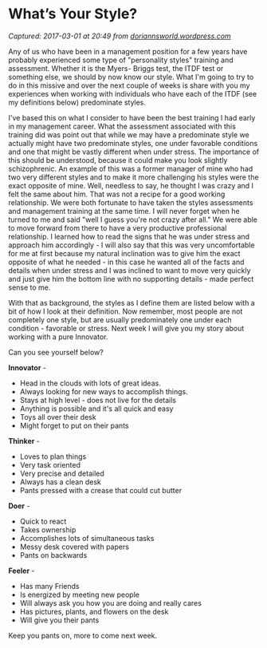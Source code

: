 # What’s Your Style?

_Captured: 2017-03-01 at 20:49 from [doriannsworld.wordpress.com](https://doriannsworld.wordpress.com/2012/02/10/whats-your-style/)_

Any of us who have been in a management position for a few years have probably experienced some type of "personality styles" training and assessment. Whether it is the Myers- Briggs test, the ITDF test or something else, we should by now know our style. What I'm going to try to do in this missive and over the next couple of weeks is share with you my experiences when working with individuals who have each of the ITDF (see my definitions below) predominate styles.

I've based this on what I consider to have been the best training I had early in my management career. What the assessment associated with this training did was point out that while we may have a predominate style we actually might have two predominate styles, one under favorable conditions and one that might be vastly different when under stress. The importance of this should be understood, because it could make you look slightly schizophrenic. An example of this was a former manager of mine who had two very different styles and to make it more challenging his styles were the exact opposite of mine. Well, needless to say, he thought I was crazy and I felt the same about him. That was not a recipe for a good working relationship. We were both fortunate to have taken the styles assessments and management training at the same time. I will never forget when he turned to me and said "well I guess you're not crazy after all." We were able to move forward from there to have a very productive professional relationship. I learned how to read the signs that he was under stress and approach him accordingly - I will also say that this was very uncomfortable for me at first because my natural inclination was to give him the exact opposite of what he needed - in this case he wanted all of the facts and details when under stress and I was inclined to want to move very quickly and just give him the bottom line with no supporting details - made perfect sense to me.

With that as background, the styles as I define them are listed below with a bit of how I look at their definition. Now remember, most people are not completely one style, but are usually predominately one under each condition - favorable or stress. Next week I will give you my story about working with a pure Innovator.

Can you see yourself below?

**Innovator** -

  * Head in the clouds with lots of great ideas.
  * Always looking for new ways to accomplish things.
  * Stays at high level - does not live for the details
  * Anything is possible and it's all quick and easy
  * Toys all over their desk
  * Might forget to put on their pants

**Thinker** -

  * Loves to plan things
  * Very task oriented
  * Very precise and detailed
  * Always has a clean desk
  * Pants pressed with a crease that could cut butter

**Doer** -

  * Quick to react
  * Takes ownership
  * Accomplishes lots of simultaneous tasks
  * Messy desk covered with papers
  * Pants on backwards

**Feeler** -

  * Has many Friends
  * Is energized by meeting new people
  * Will always ask you how you are doing and really cares
  * Has pictures, plants, and flowers on the desk
  * Will give you their pants

Keep you pants on, more to come next week.
